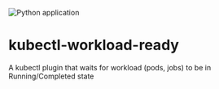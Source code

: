 ![Python application](https://github.com/eranreshef/kubectl-workload-ready/workflows/Python%20application/badge.svg?branch=master&event=push)
# kubectl-workload-ready
A kubectl plugin that waits for workload (pods, jobs) to be in Running/Completed state
